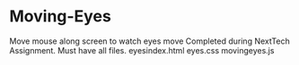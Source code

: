 # Moving-Eyes
Move mouse along screen to watch eyes move
Completed during NextTech Assignment.
Must have all files. 
eyesindex.html
eyes.css
movingeyes.js
